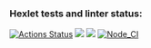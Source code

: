 ### Hexlet tests and linter status:
[![Actions Status](https://github.com/SemyonSt/frontend-project-lvl2/workflows/hexlet-check/badge.svg)](https://github.com/SemyonSt/frontend-project-lvl2/actions)
<a href="https://codeclimate.com/github/SemyonSt/frontend-project-lvl2/maintainability"><img src="https://api.codeclimate.com/v1/badges/211e83db343ddd400ff7/maintainability" /></a>
<a href="https://codeclimate.com/github/SemyonSt/frontend-project-lvl2/test_coverage"><img src="https://api.codeclimate.com/v1/badges/211e83db343ddd400ff7/test_coverage" /></a>
[![Node_CI](https://github.com/SemyonSt/frontend-project-lvl2/actions/workflows/LinterPush.yml/badge.svg)](https://github.com/SemyonSt/frontend-project-lvl2/actions/workflows/LinterPush.yml)


